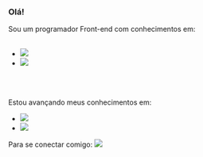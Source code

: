 ### Olá! 

Sou um programador Front-end com conhecimentos em:
<br>
<br>
- <img src="https://img.shields.io/badge/HTML5-E34F26?style=for-the-badge&logo=html5&logoColor=white">
- <img src="https://img.shields.io/badge/CSS3-1572B6?style=for-the-badge&logo=css3&logoColor=white">

<br>
<br>

Estou avançando meus conhecimentos em:
- <img src="https://img.shields.io/badge/JavaScript-F7DF1E?style=for-the-badge&logo=javascript&logoColor=black">
- <img src="https://img.shields.io/badge/React-20232A?style=for-the-badge&logo=react&logoColor=61DAFB">

Para se conectar comigo:
<a href="https://www.linkedin.com/in/mateus-oling-12241a23b/">
  <img src="[https://www.google.com/url?sa=i&url=https%3A%2F%2Fcanaltech.com.br%2Fempresa%2Flinkedin%2F&psig=AOvVaw3R76yOd8GNhminkgTDW48l&ust=1685716396513000&source=images&cd=vfe&ved=0CBEQjRxqFwoTCOjKiomlov8CFQAAAAAdAAAAABAE](https://static.vecteezy.com/system/resources/previews/018/930/587/original/linkedin-logo-linkedin-icon-transparent-free-png.png)">
</a>



   

<!--
**Mateus-Oling/Mateus-Oling** is a ✨ _special_ ✨ repository because its `README.md` (this file) appears on your GitHub profile.

Here are some ideas to get you started:

- 🔭 I’m currently working on ...
- 🌱 I’m currently learning ...
- 👯 I’m looking to collaborate on ...
- 🤔 I’m looking for help with ...
- 💬 Ask me about ...
- 📫 How to reach me: ...
- 😄 Pronouns: ...
- ⚡ Fun fact: ...
-->
